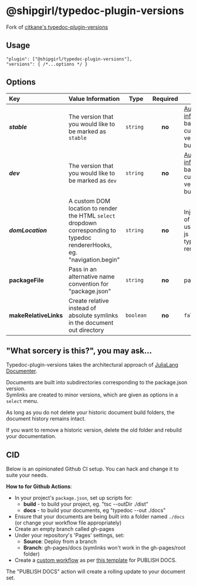 # @shipgirl/typedoc-plugin-versions

Fork of [citkane's typedoc-plugin-versions](https://github.com/citkane/typedoc-plugin-versions)


## Usage

```jsonc
"plugin": ["@shipgirl/typedoc-plugin-versions"],
"versions": { /*...options */ }
```


## Options

| Key                   | Value Information                                                                                                         | Type      | Required | Default                                                                                                                                                                              |
| :-------------------- | ------------------------------------------------------------------------------------------------------------------------- | --------- | :------: | ------------------------------------------------------------------------------------------------------------------------------------------------------------------------------------ |
| **_stable_**          | The version that you would like to be marked as `stable`                                                                  | `string`  |  **no**  | [Automatically inferred](https://github.com/citkane/typedoc-plugin-versions/wiki/%22stable%22-and-%22dev%22-version-automatic-inference) based on current version and build history. |
| **_dev_**             | The version that you would like to be marked as `dev`                                                                     | `string`  |  **no**  | [Automatically inferred](https://github.com/citkane/typedoc-plugin-versions/wiki/%22stable%22-and-%22dev%22-version-automatic-inference) based on current version and build history. |
| **_domLocation_**     | A custom DOM location to render the HTML `select` dropdown corresponding to typedoc rendererHooks, eg. "navigation.begin" | `string`  |  **no**  | Injects to left of header using vanilla js - not a typedoc render hook.                                                                                                              |
| **packageFile**       | Pass in an alternative name convention for "package.json"                                                                 | `string`  |  **no**  | package.json                                                                                                                                                                         |
| **makeRelativeLinks** | Create relative instead of absolute symlinks in the document out directory                                                | `boolean` |  **no**  | `false`                                                                                                                                                                              |

## "What sorcery is this?", you may ask...

Typedoc-plugin-versions takes the architectural approach of [JuliaLang Documenter](https://juliadocs.github.io/Documenter.jl/stable/).

Documents are built into subdirectories corresponding to the package.json version.  
Symlinks are created to minor versions, which are given as options in a `select` menu.

As long as you do not delete your historic document build folders, the document history remains intact.

If you want to remove a historic version, delete the old folder and rebuild your documentation.

## CID

Below is an opinionated Github CI setup. You can hack and change it to suite your needs.

**How to for Github Actions**:

-   In your project's `package.json`, set up scripts for:
    -   **build** - to build your project, eg. "tsc --outDir ./dist"
    -   **docs** - to build your documents, eg "typedoc --out ./docs"
-   Ensure that your documents are being built into a folder named `./docs` (or change your workflow file appropriately)
-   Create an empty branch called gh-pages
-   Under your repository's 'Pages' settings, set:
    -   **Source**: Deploy from a branch
    -   **Branch**: gh-pages/docs (symlinks won't work in the gh-pages/root folder)
-   Create a [custom workflow](https://docs.github.com/en/actions/quickstart) as per [this template](https://github.com/citkane/typedoc-plugin-versions/blob/main/.github/workflows/docs.yml) for PUBLISH DOCS.

The "PUBLISH DOCS" action will create a rolling update to your document set.
